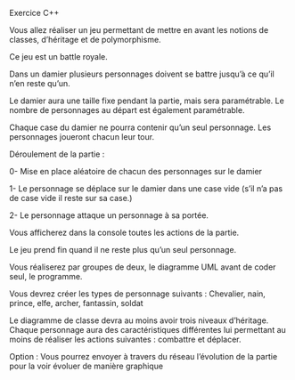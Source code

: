 Exercice C++

Vous allez réaliser un jeu permettant de mettre en avant les notions de classes, d’héritage et de 
polymorphisme.

Ce jeu est un battle royale.

Dans un damier plusieurs personnages doivent se battre jusqu’à ce qu’il n’en reste qu’un.

Le damier aura une taille fixe pendant la partie, mais sera paramétrable. Le nombre de personnages
au départ est également paramétrable.

Chaque case du damier ne pourra contenir qu’un seul personnage.
Les personnages joueront chacun leur tour.

Déroulement de la partie :

0- Mise en place aléatoire de chacun des personnages sur le damier

1- Le personnage se déplace sur le damier dans une case vide (s’il n’a pas de case vide il reste 
sur sa case.)

2- Le personnage attaque un personnage à sa portée.

Vous afficherez dans la console toutes les actions de la partie.

Le jeu prend fin quand il ne reste plus qu’un seul personnage.

Vous réaliserez par groupes de deux, le diagramme UML avant de coder seul, le programme.

Vous devrez créer les types de personnage suivants :
Chevalier, nain, prince, elfe, archer, fantassin, soldat

Le diagramme de classe devra au moins avoir trois niveaux d’héritage.
Chaque personnage aura des caractéristiques différentes lui permettant au moins de réaliser les 
actions suivantes : combattre et déplacer.

Option :
Vous pourrez envoyer à travers du réseau l’évolution de la partie pour la voir évoluer de manière 
graphique
